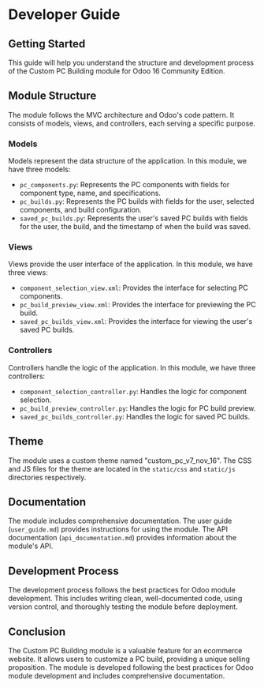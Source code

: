 # Developer Guide

## Getting Started

This guide will help you understand the structure and development process of the Custom PC Building module for Odoo 16 Community Edition.

## Module Structure

The module follows the MVC architecture and Odoo's code pattern. It consists of models, views, and controllers, each serving a specific purpose.

### Models

Models represent the data structure of the application. In this module, we have three models:

- `pc_components.py`: Represents the PC components with fields for component type, name, and specifications.
- `pc_builds.py`: Represents the PC builds with fields for the user, selected components, and build configuration.
- `saved_pc_builds.py`: Represents the user's saved PC builds with fields for the user, the build, and the timestamp of when the build was saved.

### Views

Views provide the user interface of the application. In this module, we have three views:

- `component_selection_view.xml`: Provides the interface for selecting PC components.
- `pc_build_preview_view.xml`: Provides the interface for previewing the PC build.
- `saved_pc_builds_view.xml`: Provides the interface for viewing the user's saved PC builds.

### Controllers

Controllers handle the logic of the application. In this module, we have three controllers:

- `component_selection_controller.py`: Handles the logic for component selection.
- `pc_build_preview_controller.py`: Handles the logic for PC build preview.
- `saved_pc_builds_controller.py`: Handles the logic for saved PC builds.

## Theme

The module uses a custom theme named "custom_pc_v7_nov_16". The CSS and JS files for the theme are located in the `static/css` and `static/js` directories respectively.

## Documentation

The module includes comprehensive documentation. The user guide (`user_guide.md`) provides instructions for using the module. The API documentation (`api_documentation.md`) provides information about the module's API.

## Development Process

The development process follows the best practices for Odoo module development. This includes writing clean, well-documented code, using version control, and thoroughly testing the module before deployment.

## Conclusion

The Custom PC Building module is a valuable feature for an ecommerce website. It allows users to customize a PC build, providing a unique selling proposition. The module is developed following the best practices for Odoo module development and includes comprehensive documentation.